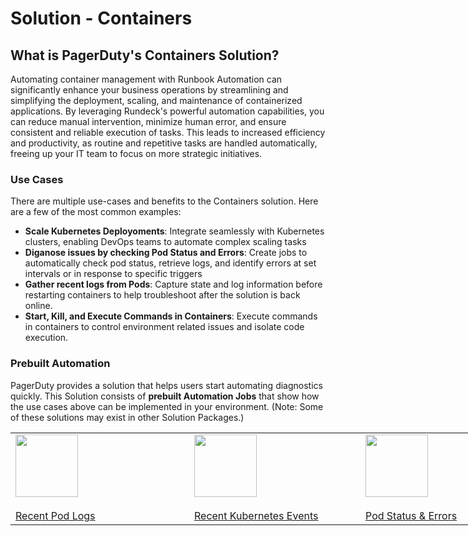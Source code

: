 # Solution - Containers

## What is PagerDuty's Containers Solution?
Automating container management with Runbook Automation can significantly enhance your business operations by streamlining and simplifying the deployment, scaling, and maintenance of containerized applications. By leveraging Rundeck's powerful automation capabilities, you can reduce manual intervention, minimize human error, and ensure consistent and reliable execution of tasks. This leads to increased efficiency and productivity, as routine and repetitive tasks are handled automatically, freeing up your IT team to focus on more strategic initiatives. 

### Use Cases
There are multiple use-cases and benefits to the Containers solution. Here are a few of the most common examples:

- **Scale Kubernetes Deployoments**: Integrate seamlessly with Kubernetes clusters, enabling DevOps teams to automate complex scaling tasks
- **Diganose issues by checking Pod Status and Errors**: Create jobs to automatically check pod status, retrieve logs, and identify errors at set intervals or in response to specific triggers
- **Gather recent logs from Pods**: Capture state and log information before restarting containers to help troubleshoot after the solution is back online.
- **Start, Kill, and Execute Commands in Containers**: Execute commands in containers to control environment related issues and isolate code execution.

### Prebuilt Automation 
PagerDuty provides a solution that helps users start automating diagnostics quickly. This Solution consists of **prebuilt Automation Jobs** that show how the use cases above can be implemented in your environment.  (Note: Some of these solutions may exist in other Solution Packages.)

<div class="tg-wrap"><table class="tg" style="undefined;table-layout: fixed; width: 1213px">
<colgroup>
<col style="width: 286px">
<col style="width: 274px">
<col style="width: 325px">
<col style="width: 328px">
</colgroup>
<tbody>
  <tr>
    <td class="tg-8jgo">
        <a href="/docs/learning/solutions/automated-diagnostics/examples/kubernetes">
        <img src="/assets/img/kubernetes-logo.png" width="100" height="100"><br><br>Recent Pod Logs</a>
    </td>
    <td class="tg-8jgo">
        <a href="/docs/learning/solutions/automated-diagnostics/examples/kubernetes">
        <img src="/assets/img/kubernetes-logo.png" width="100" height="100"><br><br>Recent Kubernetes Events</a>
    </td>
    <td class="tg-8jgo">
        <a href="/docs/learning/solutions/automated-diagnostics/examples/kubernetes">
        <img src="/assets/img/kubernetes-logo.png" width="100" height="100"><br><br>Pod Status & Errors</a>
    </td>
    <td class="tg-8jgo">
        <a href="/docs/learning/solutions/automated-diagnostics/examples/kubernetes">
        <img src="/assets/img/kubernetes-logo.png" width="100" height="100"><br><br>Retrieve Deployment Diagnostics</a>
    </td>
  </tr>
</tbody>
</table></div>